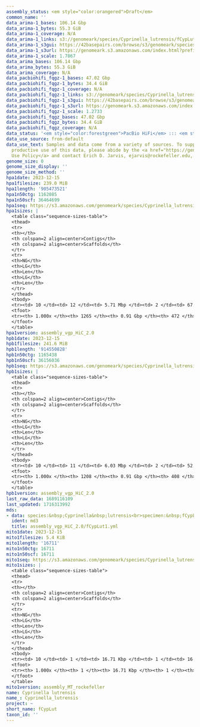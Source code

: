 ```yaml
---
assembly_status: <em style="color:orangered">Draft</em>
common_name: ''
data_arima-1_bases: 106.14 Gbp
data_arima-1_bytes: 55.3 GiB
data_arima-1_coverage: N/A
data_arima-1_links: s3://genomeark/species/Cyprinella_lutrensis/fCypLut1/genomic_data/arima/<br>
data_arima-1_s3gui: https://42basepairs.com/browse/s3/genomeark/species/Cyprinella_lutrensis/fCypLut1/genomic_data/arima/
data_arima-1_s3url: https://genomeark.s3.amazonaws.com/index.html?prefix=species/Cyprinella_lutrensis/fCypLut1/genomic_data/arima/
data_arima-1_scale: 1.7867
data_arima_bases: 106.14 Gbp
data_arima_bytes: 55.3 GiB
data_arima_coverage: N/A
data_pacbiohifi_fqgz-1_bases: 47.02 Gbp
data_pacbiohifi_fqgz-1_bytes: 34.4 GiB
data_pacbiohifi_fqgz-1_coverage: N/A
data_pacbiohifi_fqgz-1_links: s3://genomeark/species/Cyprinella_lutrensis/fCypLut1/genomic_data/pacbio_hifi/<br>
data_pacbiohifi_fqgz-1_s3gui: https://42basepairs.com/browse/s3/genomeark/species/Cyprinella_lutrensis/fCypLut1/genomic_data/pacbio_hifi/
data_pacbiohifi_fqgz-1_s3url: https://genomeark.s3.amazonaws.com/index.html?prefix=species/Cyprinella_lutrensis/fCypLut1/genomic_data/pacbio_hifi/
data_pacbiohifi_fqgz-1_scale: 1.2733
data_pacbiohifi_fqgz_bases: 47.02 Gbp
data_pacbiohifi_fqgz_bytes: 34.4 GiB
data_pacbiohifi_fqgz_coverage: N/A
data_status: '<em style="color:forestgreen">PacBio HiFi</em> ::: <em style="color:forestgreen">Arima</em>'
data_use_source: from-default
data_use_text: Samples and data come from a variety of sources. To support fair and
  productive use of this data, please abide by the <a href="https://genome10k.soe.ucsc.edu/data-use-policies/">Data
  Use Policy</a> and contact Erich D. Jarvis, ejarvis@rockefeller.edu, with any questions.
genome_size: 0
genome_size_display: ''
genome_size_method: ''
hpa1date: 2023-12-15
hpa1filesize: 239.0 MiB
hpa1length: '905473521'
hpa1n50ctg: 1162085
hpa1n50scf: 36464699
hpa1seq: https://s3.amazonaws.com/genomeark/species/Cyprinella_lutrensis/fCypLut1/assembly_vgp_HiC_2.0/fCypLut1.HiC.hap1.20231215.fasta.gz
hpa1sizes: |
  <table class="sequence-sizes-table">
  <thead>
  <tr>
  <th></th>
  <th colspan=2 align=center>Contigs</th>
  <th colspan=2 align=center>Scaffolds</th>
  </tr>
  <tr>
  <th>NG</th>
  <th>LG</th>
  <th>Len</th>
  <th>LG</th>
  <th>Len</th>
  </tr>
  </thead>
  <tbody>
  <tr><td> 10 </td><td> 12 </td><td> 5.71 Mbp </td><td> 2 </td><td> 67.58 Mbp </td></tr><tr><td> 20 </td><td> 35 </td><td> 2.80 Mbp </td><td> 3 </td><td> 62.31 Mbp </td></tr><tr><td> 30 </td><td> 79 </td><td> 1.77 Mbp </td><td> 5 </td><td> 41.45 Mbp </td></tr><tr><td> 40 </td><td> 138 </td><td> 1.38 Mbp </td><td> 7 </td><td> 38.13 Mbp </td></tr><tr style="background-color:#cccccc;"><td> 50 </td><td> 210 </td><td style="background-color:#88ff88;"> 1.16 Mbp </td><td> 9 </td><td style="background-color:#88ff88;"> 36.46 Mbp </td></tr><tr><td> 60 </td><td> 295 </td><td> 0.99 Mbp </td><td> 12 </td><td> 33.76 Mbp </td></tr><tr><td> 70 </td><td> 394 </td><td> 0.85 Mbp </td><td> 15 </td><td> 32.07 Mbp </td></tr><tr><td> 80 </td><td> 511 </td><td> 0.70 Mbp </td><td> 17 </td><td> 30.37 Mbp </td></tr><tr><td> 90 </td><td> 659 </td><td> 0.53 Mbp </td><td> 21 </td><td> 24.81 Mbp </td></tr><tr><td> 100 </td><td> 1265 </td><td> 18.63 Kbp </td><td> 472 </td><td> 18.63 Kbp </td></tr></tbody>
  <tfoot>
  <tr><th> 1.000x </th><th> 1265 </th><th> 0.91 Gbp </th><th> 472 </th><th> 0.91 Gbp </th></tr>
  </tfoot>
  </table>
hpa1version: assembly_vgp_HiC_2.0
hpb1date: 2023-12-15
hpb1filesize: 241.6 MiB
hpb1length: '914550828'
hpb1n50ctg: 1165438
hpb1n50scf: 36156036
hpb1seq: https://s3.amazonaws.com/genomeark/species/Cyprinella_lutrensis/fCypLut1/assembly_vgp_HiC_2.0/fCypLut1.HiC.hap2.20231215.fasta.gz
hpb1sizes: |
  <table class="sequence-sizes-table">
  <thead>
  <tr>
  <th></th>
  <th colspan=2 align=center>Contigs</th>
  <th colspan=2 align=center>Scaffolds</th>
  </tr>
  <tr>
  <th>NG</th>
  <th>LG</th>
  <th>Len</th>
  <th>LG</th>
  <th>Len</th>
  </tr>
  </thead>
  <tbody>
  <tr><td> 10 </td><td> 11 </td><td> 6.03 Mbp </td><td> 2 </td><td> 52.14 Mbp </td></tr><tr><td> 20 </td><td> 32 </td><td> 3.06 Mbp </td><td> 3 </td><td> 49.29 Mbp </td></tr><tr><td> 30 </td><td> 76 </td><td> 1.75 Mbp </td><td> 5 </td><td> 42.38 Mbp </td></tr><tr><td> 40 </td><td> 136 </td><td> 1.40 Mbp </td><td> 8 </td><td> 37.51 Mbp </td></tr><tr style="background-color:#cccccc;"><td> 50 </td><td> 208 </td><td style="background-color:#88ff88;"> 1.17 Mbp </td><td> 10 </td><td style="background-color:#88ff88;"> 36.16 Mbp </td></tr><tr><td> 60 </td><td> 292 </td><td> 1.01 Mbp </td><td> 13 </td><td> 33.20 Mbp </td></tr><tr><td> 70 </td><td> 391 </td><td> 0.85 Mbp </td><td> 16 </td><td> 30.92 Mbp </td></tr><tr><td> 80 </td><td> 509 </td><td> 0.70 Mbp </td><td> 19 </td><td> 28.57 Mbp </td></tr><tr><td> 90 </td><td> 656 </td><td> 0.53 Mbp </td><td> 22 </td><td> 23.84 Mbp </td></tr><tr><td> 100 </td><td> 1208 </td><td> 15.60 Kbp </td><td> 408 </td><td> 15.60 Kbp </td></tr></tbody>
  <tfoot>
  <tr><th> 1.000x </th><th> 1208 </th><th> 0.91 Gbp </th><th> 408 </th><th> 0.91 Gbp </th></tr>
  </tfoot>
  </table>
hpb1version: assembly_vgp_HiC_2.0
last_raw_data: 1689116109
last_updated: 1716313992
mds:
- data: species:&nbsp;Cyprinella&nbsp;lutrensis<br>specimen:&nbsp;fCypLut1<br>projects:&nbsp;<br>&nbsp;&nbsp;-&nbsp;vgp<br>assembled_by_group:&nbsp;Rockefeller<br>data_location:&nbsp;S3<br>release_to:&nbsp;S3<br>hap1:&nbsp;s3://genomeark/species/Cyprinella_lutrensis/fCypLut1/assembly_vgp_HiC_2.0/fCypLut1.HiC.hap1.20231215.fasta.gz<br>hap2:&nbsp;s3://genomeark/species/Cyprinella_lutrensis/fCypLut1/assembly_vgp_HiC_2.0/fCypLut1.HiC.hap2.20231215.fasta.gz<br>pretext_hap1:&nbsp;s3://genomeark/species/Cyprinella_lutrensis/fCypLut1/assembly_vgp_HiC_2.0/evaluation/hap1/pretext/fCypLut1_hap1_s2.pretext<br>pretext_hap2:&nbsp;s3://genomeark/species/Cyprinella_lutrensis/fCypLut1/assembly_vgp_HiC_2.0/evaluation/hap2/pretext/fCypLut1_hap2_s2.pretext<br>kmer_spectra_img:&nbsp;s3://genomeark/species/Cyprinella_lutrensis/fCypLut1/assembly_vgp_HiC_2.0/evaluation/merqury_postpurge/fCypLut1_png/<br>pacbio_read_dir:&nbsp;s3://genomeark/species/Cyprinella_lutrensis/fCypLut1/genomic_data/pacbio_hifi/<br>pacbio_read_type:&nbsp;hifi<br>hic_read_dir:&nbsp;s3://genomeark/species/Cyprinella_lutrensis/fCypLut1/genomic_data/arima/<br>pipeline:&nbsp;<br>&nbsp;&nbsp;-&nbsp;hifiasm&nbsp;(0.19.3+galaxy0)<br>&nbsp;&nbsp;-&nbsp;purge_dups&nbsp;(1.2.6+galaxy0)<br>&nbsp;&nbsp;-&nbsp;yahs&nbsp;(1.2a.2+galaxy1)<br>notes:&nbsp;This&nbsp;was&nbsp;a&nbsp;Hifiasm-HiC&nbsp;assembly&nbsp;of&nbsp;fCypLut1,&nbsp;resulting&nbsp;in&nbsp;two&nbsp;complete&nbsp;haplotypes.&nbsp;These&nbsp;haplotypes&nbsp;underwent&nbsp;purge_dups.&nbsp;HiC&nbsp;scaffolding&nbsp;was&nbsp;performed&nbsp;with&nbsp;YaHS.&nbsp;The&nbsp;HiC&nbsp;prep&nbsp;kit&nbsp;used&nbsp;was&nbsp;Arima&nbsp;library&nbsp;prep.&nbsp;The&nbsp;HiC&nbsp;reads&nbsp;needed&nbsp;to&nbsp;have&nbsp;5&nbsp;bp&nbsp;trimmed&nbsp;from&nbsp;the&nbsp;5'&nbsp;end&nbsp;due&nbsp;to&nbsp;adapter&nbsp;left&nbsp;over&nbsp;from&nbsp;the&nbsp;Arima&nbsp;library&nbsp;prep&nbsp;kit.&nbsp;This&nbsp;sample&nbsp;did&nbsp;not&nbsp;have&nbsp;bionano&nbsp;data.&nbsp;This&nbsp;sample&nbsp;needed&nbsp;to&nbsp;have&nbsp;purging&nbsp;performed&nbsp;on&nbsp;the&nbsp;contigs,&nbsp;before&nbsp;scaffolding.&nbsp;
  ident: md3
  title: assembly_vgp_HiC_2.0/fCypLut1.yml
mito1date: 2023-12-15
mito1filesize: 5.4 KiB
mito1length: '16711'
mito1n50ctg: 16711
mito1n50scf: 16711
mito1seq: https://s3.amazonaws.com/genomeark/species/Cyprinella_lutrensis/fCypLut1/assembly_MT_rockefeller/fCypLut1.MT.20231215.fasta.gz
mito1sizes: |
  <table class="sequence-sizes-table">
  <thead>
  <tr>
  <th></th>
  <th colspan=2 align=center>Contigs</th>
  <th colspan=2 align=center>Scaffolds</th>
  </tr>
  <tr>
  <th>NG</th>
  <th>LG</th>
  <th>Len</th>
  <th>LG</th>
  <th>Len</th>
  </tr>
  </thead>
  <tbody>
  <tr><td> 10 </td><td> 1 </td><td> 16.71 Kbp </td><td> 1 </td><td> 16.71 Kbp </td></tr><tr><td> 20 </td><td> 1 </td><td> 16.71 Kbp </td><td> 1 </td><td> 16.71 Kbp </td></tr><tr><td> 30 </td><td> 1 </td><td> 16.71 Kbp </td><td> 1 </td><td> 16.71 Kbp </td></tr><tr><td> 40 </td><td> 1 </td><td> 16.71 Kbp </td><td> 1 </td><td> 16.71 Kbp </td></tr><tr style="background-color:#cccccc;"><td> 50 </td><td> 1 </td><td style="background-color:#ff8888;"> 16.71 Kbp </td><td> 1 </td><td style="background-color:#ff8888;"> 16.71 Kbp </td></tr><tr><td> 60 </td><td> 1 </td><td> 16.71 Kbp </td><td> 1 </td><td> 16.71 Kbp </td></tr><tr><td> 70 </td><td> 1 </td><td> 16.71 Kbp </td><td> 1 </td><td> 16.71 Kbp </td></tr><tr><td> 80 </td><td> 1 </td><td> 16.71 Kbp </td><td> 1 </td><td> 16.71 Kbp </td></tr><tr><td> 90 </td><td> 1 </td><td> 16.71 Kbp </td><td> 1 </td><td> 16.71 Kbp </td></tr><tr><td> 100 </td><td> 1 </td><td> 16.71 Kbp </td><td> 1 </td><td> 16.71 Kbp </td></tr></tbody>
  <tfoot>
  <tr><th> 1.000x </th><th> 1 </th><th> 16.71 Kbp </th><th> 1 </th><th> 16.71 Kbp </th></tr>
  </tfoot>
  </table>
mito1version: assembly_MT_rockefeller
name: Cyprinella lutrensis
name_: Cyprinella_lutrensis
project: ~
short_name: fCypLut
taxon_id: ''
---
```

